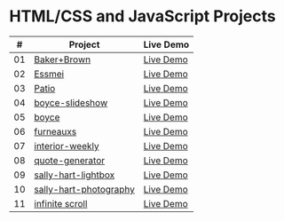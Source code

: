 # HTML/CSS and JavaScript Projects

|#|Project|Live Demo|
|:-:|----|----------|
|01|[Baker+Brown](https://github.com/Mahadev10/html-css-js-projects/tree/main/Baker%2BBrown)|[Live Demo](https://mahadev10.github.io/html-css-js-projects/Baker+Brown/)|
|02|[Essmei](https://github.com/Mahadev10/html-css-js-projects/tree/main/Essmei)|[Live Demo](https://mahadev10.github.io/html-css-js-projects/Essmei/)|
|03|[Patio](https://github.com/Mahadev10/html-css-js-projects/tree/main/Patio)|[Live Demo](https://mahadev10.github.io/html-css-js-projects/Patio/)|
|04|[boyce-slideshow](https://github.com/Mahadev10/html-css-js-projects/tree/main/boyce-slideshow)|[Live Demo](https://mahadev10.github.io/html-css-js-projects/boyce-slideshow/)|
|05|[boyce](https://github.com/Mahadev10/html-css-js-projects/tree/main/boyce)|[Live Demo](https://mahadev10.github.io/html-css-js-projects/boyce/)|
|06|[furneauxs](https://github.com/Mahadev10/html-css-js-projects/tree/main/furneauxs)|[Live Demo](https://mahadev10.github.io/html-css-js-projects/furneauxs/)|
|07|[interior-weekly]()|[Live Demo](https://mahadev10.github.io/html-css-js-projects/interior-weekly/)|
|08|[quote-generator](https://github.com/Mahadev10/html-css-js-projects/tree/main/quote-generator)|[Live Demo](https://mahadev10.github.io/html-css-js-projects/quote-generator/)|
|09|[sally-hart-lightbox](https://github.com/Mahadev10/html-css-js-projects/tree/main/sally-hart-lightbox)|[Live Demo](https://mahadev10.github.io/html-css-js-projects/sally-hart-lightbox/)|
|10|[sally-hart-photography](https://github.com/Mahadev10/html-css-js-projects/tree/main/sally-hart-photography)|[Live Demo](https://mahadev10.github.io/html-css-js-projects/sally-hart-photography/)|
|11|[infinite scroll](https://github.com/Mahadev10/html-css-js-projects/tree/main/infinite-scroll)|[Live Demo](https://mahadev10.github.io/html-css-js-projects/infinite-scroll/)|